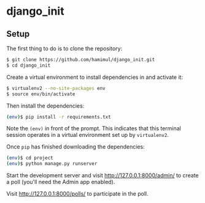 # django_init
## Setup

The first thing to do is to clone the repository:

```sh
$ git clone https://github.com/hamimul/django_init.git
$ cd django_init
```

Create a virtual environment to install dependencies in and activate it:

```sh
$ virtualenv2 --no-site-packages env
$ source env/bin/activate
```

Then install the dependencies:

```sh
(env)$ pip install -r requirements.txt
```
Note the `(env)` in front of the prompt. This indicates that this terminal
session operates in a virtual environment set up by `virtualenv2`.

Once `pip` has finished downloading the dependencies:
```sh
(env)$ cd project
(env)$ python manage.py runserver
```
Start the development server and visit http://127.0.0.1:8000/admin/
to create a poll (you'll need the Admin app enabled).

Visit http://127.0.0.1:8000/polls/ to participate in the poll.
